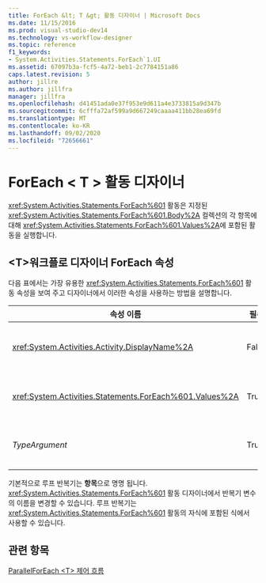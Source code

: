 ```yaml
---
title: ForEach &lt; T &gt; 활동 디자이너 | Microsoft Docs
ms.date: 11/15/2016
ms.prod: visual-studio-dev14
ms.technology: vs-workflow-designer
ms.topic: reference
f1_keywords:
- System.Activities.Statements.ForEach`1.UI
ms.assetid: 67097b3a-fcf5-4a72-beb1-2c7784151a86
caps.latest.revision: 5
author: jillre
ms.author: jillfra
manager: jillfra
ms.openlocfilehash: d41451ada0e37f953e9d611a4e3733815a9d347b
ms.sourcegitcommit: 6cfffa72af599a9d667249caaaa411bb28ea69fd
ms.translationtype: MT
ms.contentlocale: ko-KR
ms.lasthandoff: 09/02/2020
ms.locfileid: "72656661"
---
```

# <a name="foreachlttgt-activity-designer"></a>ForEach &lt; T &gt; 활동 디자이너
<xref:System.Activities.Statements.ForEach%601> 활동은 지정된 <xref:System.Activities.Statements.ForEach%601.Body%2A> 컬렉션의 각 항목에 대해 <xref:System.Activities.Statements.ForEach%601.Values%2A>에 포함된 활동을 실행합니다.

## <a name="foreacht-properties-in-the-workflow-designer"></a>\<T>워크플로 디자이너 ForEach 속성
 다음 표에서는 가장 유용한 <xref:System.Activities.Statements.ForEach%601> 활동 속성을 보여 주고 디자이너에서 이러한 속성을 사용하는 방법을 설명합니다.

|속성 이름|필수|사용량|
|-------------------|--------------|-----------|
|<xref:System.Activities.Activity.DisplayName%2A>|False|<xref:System.Activities.Statements.ForEach%601> 활동의 이름입니다. 기본값은 ForEach \<Int32> 입니다. <xref:System.Activities.Activity.DisplayName%2A> 값은 꼭 필요하지 않더라도 사용하는 것이 좋습니다.|
|<xref:System.Activities.Statements.ForEach%601.Values%2A>|True|반복할 항목의 컬렉션입니다. 을 설정 하려면 <xref:System.Activities.Statements.ForEach%601.Values%2A> [!INCLUDE[vbprvb](../includes/vbprvb-md.md)] ** \<T> ForEach** 활동 디자이너의 **값** 상자 또는 속성 표에 식을 입력 합니다.|
|*TypeArgument*|True|<xref:System.Activities.Statements.ForEach%601.Values%2A>제네릭 매개 변수 *T*로 지정 된 컬렉션에 있는 항목의 형식입니다. 기본적으로 *Typeargument* 는 **Int32**로 설정 됩니다. 유형을 변경 하려면 속성 표에서 *Typeargument* 콤보 상자의 값을 변경 합니다.|

 기본적으로 루프 반복기는 **항목**으로 명명 됩니다. <xref:System.Activities.Statements.ForEach%601> 활동 디자이너에서 반복기 변수의 이름을 변경할 수 있습니다. 루프 반복기는 <xref:System.Activities.Statements.ForEach%601> 활동의 자식에 포함된 식에서 사용할 수 있습니다.

## <a name="see-also"></a>관련 항목
 [ParallelForEach \<T> ](../workflow-designer/parallelforeach-t-activity-designer.md) [제어 흐름](../workflow-designer/control-flow-activity-designers.md)